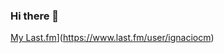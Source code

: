 ### Hi there 👋

<!--
**ignaciocastro/ignaciocastro** is a ✨ _special_ ✨ repository because its `README.md` (this file) appears on your GitHub profile.-->
[My Last.fm](https://lastfm-recently-played.vercel.app/api?user=ignaciocm)](https://www.last.fm/user/ignaciocm)
